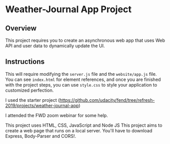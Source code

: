# Weather-Journal App Project

## Overview
This project requires you to create an asynchronous web app that uses Web API and user data to dynamically update the UI. 

## Instructions
This will require modifying the `server.js` file and the `website/app.js` file. You can see `index.html` for element references, and once you are finished with the project steps, you can use `style.css` to style your application to customized perfection.

I used the starter project (https://github.com/udacity/fend/tree/refresh-2019/projects/weather-journal-app)

I attended the FWD zoom webinar for some help.

This project uses HTML, CSS, JavaScript and Node JS 
This project aims to create a web page that runs on a local server.
You'll have to download Express, Body-Parser and CORS!.

